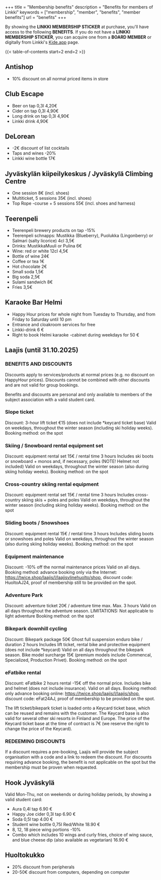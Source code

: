 +++
title = "Membership benefits"
description = "Benefits for members of Linkki"
keywords = ["membership", "member", "benefits", "member benefits"]
url = "benefits"
+++

By showing the **LINKKI MEMBERSHIP STICKER** at purchase, you'll have access to the following **BENEFITS**. If you do not have a **LINKKI MEMBERSHIP STICKER**, you can acquire one from a **BOARD MEMBER** or digitally from Linkki's [Kide.app](https://kide.app/community/229fef27-0164-4835-a9da-f30d3aa08ff0/memberships) page.

{{< table-of-contents start=2 end=2 >}}

## Antishop
* 10% discount on all normal priced items in store

## Club Escape
* Beer on tap 0,3l 4,20€
* Cider on tap 0,3l 4,90€
* Long drink on tap 0,3l 4,90€
* Linkki drink 4,90€

## DeLorean
* -2€ discount of list cocktails
* Taps and wines -20%
* Linkki wine bottle 17€

## Jyväskylän kiipeilykeskus / Jyväskylä Climbing Centre
* One session 8€ (incl. shoes)
* Multiticket, 5 sessions 35€ (incl. shoes)
* Top Rope -course + 5 sessions 55€ (incl. shoes and harness)

## Teerenpeli
* Teerenpeli brewery products on tap -15%
* Teerenpeli schnapps: Mustikka (Blueberry), Puolukka (Lingonberry) or
  Salmari (salty licorice) 4cl 3,5€
* Drinks: MustikkaMuuli or Pulina 6€
* Wine: red or white 12cl 4,5€
* Bottle of wine 24€
* Coffee or tea 1€
* Hot chocolate 2€
* Small soda 1,5€
* Big soda 2,5€
* Sulami sandwich 8€
* Fries 3,5€

## Karaoke Bar Helmi
* Happy Hour prices for whole night from Tuesday to Thursday, and from Friday to Saturday until 10 pm
* Entrance and cloakroom services for free
* Linkki-drink 6 €
* Right to book Helmi karaoke -cabinet during weekdays for 50 €

## Laajis (until 31.10.2025)
### BENEFITS AND DISCOUNTS
Discounts apply to services/products at normal prices (e.g. no discount on HappyHour prices). Discounts cannot be combined with other discounts and are not valid for group bookings.

Benefits and discounts are personal and only available to members of the subject association with a valid
student card.

### Slope ticket
Discount: 3-hour lift ticket €15
(does not include *keycard ticket base)
Valid on weekdays, throughout the winter season (including ski holiday weeks).
Booking method: on the spot

### Skiing / Snowboard rental equipment set
Discount: equipment rental set 15€ / rental time 3 hours
Includes ski boots or snowboard + monos and, if necessary, poles (NOTE! Helmet not included)
Valid on weekdays, throughout the winter season (also during skiing holiday weeks).
Booking method: on the spot

### Cross-country skiing rental equipment
Discount: equipment rental set 15€ / rental time 3 hours
Includes cross-country skiing skis + poles and poles
Valid on weekdays, throughout the winter season (including skiing holiday weeks).
Booking method: on the spot

### Sliding boots / Snowshoes
Discount: equipment rental 15€ / rental time 3 hours
Includes sliding boots or snowshoes and poles
Valid on weekdays, throughout the winter season (also during skiing holiday weeks).
Booking method: on the spot

### Equipment maintenance
Discount: -10% off the normal maintenance prices
Valid on all days.
Booking method: advance booking only via the Internet: https://twice.shop/laajis/l/laajisvlinehuolto/shop, discount code: HuoltoAJ24, proof of membership still to be provided on the spot.

### Adventure Park
Discount: adventure ticket 20€ / adventure time max. Max. 3 hours
Valid on all days throughout the adventure season.
LIMITATIONS: Not applicable to light adventure
Booking method: on the spot

### Bikepark downhill cycling
Discount: Bikepark package 50€ Ghost full suspension enduro bike / duration 2 hours
Includes lift ticket, rental bike and protective equipment (does not include *keycard)
Valid on all days throughout the bikepark season.
Bike model surcharge 15€ (premium models include Commencal, Specialized, Production Privet).
Booking method: on the spot

### eFatbike rental
Discount: eFatbike 2 hours rental -15€ off the normal price.
Includes bike and helmet (does not include insurance).
Valid on all days.
Booking method: only advance booking online: https://twice.shop/laajis/l/laajis/shop, discount code: eFat24AJ, proof of membership to be provided on the spot.

The lift ticket/bikepark ticket is loaded onto a Keycard ticket base, which can be reused and remains with the customer. The Keycard base is also valid for several other ski resorts in Finland and Europe. The price of the Keycard ticket base at the time of contract is 7€ (we reserve the right to change the price of the Keycard).

### REDEEMING DISCOUNTS
If a discount requires a pre-booking, Laajis will provide the subject organisation with a code and a link to redeem the discount. For discounts requiring advance booking, the benefit is not applicable on the spot but the membership must be proven when requested.

## Hook Jyväskylä
Valid Mon-Thu, not on weekends or during holiday periods, by showing a valid student card:
* Aura 0,4l tap 6.90 €
* Happy Joe cider 0,3l tap 6.90 €
* Soda 0,5l tap 4.00 €
* Student wine bottle 0,75l Red/White 18.90 €
* 8, 12, 18 piece wing portions -10%
* Combo which includes 10 wings and curly fries, choice of wing sauce, and blue cheese dip (also available as vegetarian) 16.90 €

## Huoltokukko
* 20% discount from peripherals
* 20-50€ discount from computers, depending on computer
